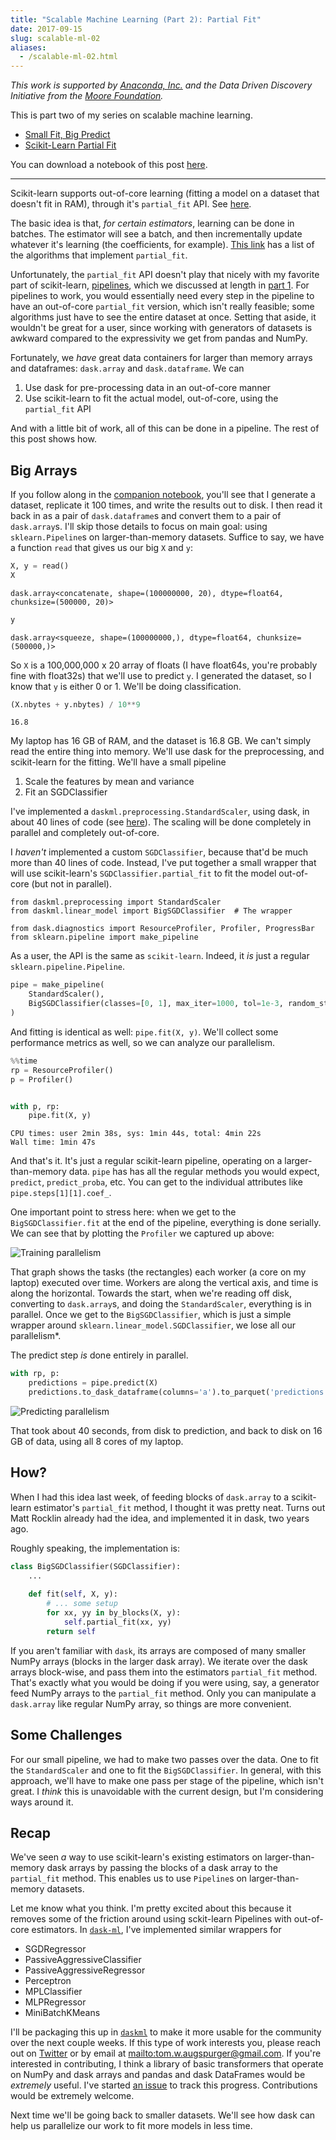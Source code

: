 ```yaml
---
title: "Scalable Machine Learning (Part 2): Partial Fit"
date: 2017-09-15
slug: scalable-ml-02
aliases:
  - /scalable-ml-02.html
---
```


*This work is supported by [Anaconda, Inc.](https://www.anaconda.com/) and the
Data Driven Discovery Initiative from the [Moore Foundation](https://www.moore.org/).*

This is part two of my series on scalable machine learning.

- [Small Fit, Big Predict](scalable-ml-01)
- [Scikit-Learn Partial Fit](scalable-ml-02)

You can download a notebook of this post [here][notebook].

---

Scikit-learn supports out-of-core learning (fitting a model on a dataset that
doesn't fit in RAM), through it's `partial_fit` API. See
[here](http://scikit-learn.org/stable/modules/scaling_strategies.html#scaling-with-instances-using-out-of-core-learning).

The basic idea is that, *for certain estimators*, learning can be done in
batches. The estimator will see a batch, and then incrementally update whatever
it's learning (the coefficients, for example). [This
link](http://scikit-learn.org/stable/modules/scaling_strategies.html#incremental-learning)
has a list of the algorithms that implement `partial_fit`.

Unfortunately, the `partial_fit` API doesn't play that nicely with my favorite
part of scikit-learn,
[pipelines](http://scikit-learn.org/stable/modules/pipeline.html#pipeline),
which we discussed at length in [part 1](scalable-ml-01). For pipelines to work,
you would essentially need every step in the pipeline to have an out-of-core
`partial_fit` version, which isn't really feasible; some algorithms just have to
see the entire dataset at once. Setting that aside, it wouldn't be great for a
user, since working with generators of datasets is awkward compared to the
expressivity we get from pandas and NumPy.

Fortunately, we *have* great data containers for larger than memory arrays and
dataframes: `dask.array` and `dask.dataframe`. We can

1. Use dask for pre-processing data in an out-of-core manner
2. Use scikit-learn to fit the actual model, out-of-core, using the
   `partial_fit` API

And with a little bit of work, all of this can be done in a pipeline. The rest
of this post shows how.

## Big Arrays

If you follow along in the [companion notebook][notebook], you'll see that I
generate a dataset, replicate it 100 times, and write the results out to disk. I
then read it back in as a pair of `dask.dataframe`s and convert them to a pair
of `dask.array`s. I'll skip those details to focus on main goal: using
`sklearn.Pipeline`s on larger-than-memory datasets. Suffice to say, we have a
function `read` that gives us our big `X` and `y`:

```python
X, y = read()
X
```

    dask.array<concatenate, shape=(100000000, 20), dtype=float64, chunksize=(500000, 20)>
  
  
```python
y
```

    dask.array<squeeze, shape=(100000000,), dtype=float64, chunksize=(500000,)>


So `X` is a 100,000,000 x 20 array of floats (I have float64s, you're probably
fine with float32s) that we'll use to predict `y`. I generated the dataset, so I
know that `y` is either 0 or 1. We'll be doing classification.

```python
(X.nbytes + y.nbytes) / 10**9
```

    16.8

My laptop has 16 GB of RAM, and the dataset is 16.8 GB. We can't simply read the
entire thing into memory. We'll use dask for the preprocessing, and scikit-learn
for the fitting. We'll have a small pipeline

1. Scale the features by mean and variance
2. Fit an SGDClassifier

I've implemented a `daskml.preprocessing.StandardScaler`, using dask, in about
40 lines of code (see [here](https://github.com/dask/dask-ml/blob/9e85ba282a93c0f62afbe68dabe088fbd59ada40/daskml/preprocessing/data.py#L8)).
The scaling will be done completely in parallel and completely out-of-core.

I *haven't* implemented a custom `SGDClassifier`, because that'd be much more
than 40 lines of code. Instead, I've put together a small wrapper that will use
scikit-learn's `SGDClassifier.partial_fit` to fit the model out-of-core (but not
in parallel).

```
from daskml.preprocessing import StandardScaler
from daskml.linear_model import BigSGDClassifier  # The wrapper

from dask.diagnostics import ResourceProfiler, Profiler, ProgressBar
from sklearn.pipeline import make_pipeline
```

As a user, the API is the same as `scikit-learn`. Indeed, it *is* just a regular
`sklearn.pipeline.Pipeline`.

```python
pipe = make_pipeline(
    StandardScaler(),
    BigSGDClassifier(classes=[0, 1], max_iter=1000, tol=1e-3, random_state=2),
)
```

And fitting is identical as well: `pipe.fit(X, y)`. We'll collect some
performance metrics as well, so we can analyze our parallelism.

```python
%%time
rp = ResourceProfiler()
p = Profiler()


with p, rp:
    pipe.fit(X, y)
```

    CPU times: user 2min 38s, sys: 1min 44s, total: 4min 22s
    Wall time: 1min 47s

And that's it. It's just a regular scikit-learn pipeline, operating on a
larger-than-memory data. `pipe` has has all the regular methods you would
expect, ``predict``, ``predict_proba``, etc. You can get to the individual
attributes like ``pipe.steps[1][1].coef_``.

One important point to stress here: when we get to the `BigSGDClassifier.fit`
at the end of the pipeline, everything is done serially. We can see that by
plotting the `Profiler` we captured up above:

![Training parallelism](/images/sml-02-fit.png)

That graph shows the tasks (the rectangles) each worker (a core on my laptop)
executed over time. Workers are along the vertical axis, and time is along the
horizontal. Towards the start, when we're reading off disk, converting to
`dask.array`s, and doing the `StandardScaler`, everything is in parallel. Once
we get to the `BigSGDClassifier`, which is just a simple wrapper around
`sklearn.linear_model.SGDClassifier`, we lose all our parallelism*.

The predict step *is* done entirely in parallel.

```python
with rp, p:
    predictions = pipe.predict(X)
    predictions.to_dask_dataframe(columns='a').to_parquet('predictions.parq')

```

![Predicting parallelism](/images/sml-02-predict.png)

That took about 40 seconds, from disk to prediction, and back to disk on 16 GB
of data, using all 8 cores of my laptop.

## How?

When I had this idea last week, of feeding blocks of `dask.array` to a
scikit-learn estimator's `partial_fit` method, I thought it was pretty neat.
Turns out Matt Rocklin already had the idea, and implemented it in dask, two
years ago.

Roughly speaking, the implementation is:


```python
class BigSGDClassifier(SGDClassifier):
    ...
    
    def fit(self, X, y):
        # ... some setup
        for xx, yy in by_blocks(X, y):
            self.partial_fit(xx, yy)
        return self
```

If you aren't familiar with `dask`, its arrays are composed of many smaller
NumPy arrays (blocks in the larger dask array). We iterate over the dask arrays
block-wise, and pass them into the estimators `partial_fit` method. That's exactly
what you would be doing if you were using, say, a generator feed NumPy arrays to
the `partial_fit` method. Only you can manipulate a `dask.array` like regular
NumPy array, so things are more convenient.


## Some Challenges

For our small pipeline, we had to make two passes over the data. One to fit the
``StandardScaler`` and one to fit the ``BigSGDClassifier``. In general, with
this approach, we'll have to make one pass per stage of the pipeline, which
isn't great. I *think* this is unavoidable with the current design, but I'm
considering ways around it.

## Recap

We've seen *a* way to use scikit-learn's existing estimators on
larger-than-memory dask arrays by passing the blocks of a dask array to the
`partial_fit` method. This enables us to use `Pipeline`s on larger-than-memory
datasets.

Let me know what you think. I'm pretty excited about this because it removes
some of the friction around using sckit-learn Pipelines with out-of-core
estimators. In [`dask-ml`][daskml], I've implemented similar wrappers for

- SGDRegressor
- PassiveAggressiveClassifier
- PassiveAggressiveRegressor
- Perceptron
- MPLClassifier
- MLPRegressor
- MiniBatchKMeans

I'll be packaging this up in [`daskml`][daskml] to make it more usable for the
community over the next couple weeks. If this type of work interests you, please
reach out on [Twitter](http://twitter.com/TomAugspurger) or by
email at <mailto:tom.w.augspurger@gmail.com>. If you're interested in contributing, I
think a library of basic transformers that operate on NumPy and dask arrays and
pandas and dask DataFrames would be *extremely* useful. I've started [an
issue](https://github.com/dask/dask-ml/issues/6) to track this progress.
Contributions would be extremely welcome.

Next time we'll be going back to smaller datasets. We'll see how dask can help
us parallelize our work to fit more models in less time.

[notebook]: http://nbviewer.jupyter.org/github/TomAugspurger/scalable-ml/blob/master/partial.ipynb
[daskml]: https://github.com/dask/dask-ml
